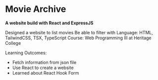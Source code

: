 # Movie Archive
**A website build with React and ExpressJS**

Designed a website to list movies
Be able to filter with 
Language: HTML, TailwindCSS, TSX, TypeScript
Course: Web Programming III at Heritage College

Learning Outcomes:
- Fetch information from json file
- Use React to create a website
- Learned about React Hook Form
